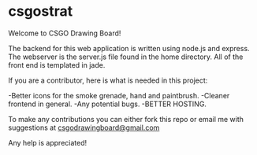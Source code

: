 csgostrat
=========


Welcome to CSGO Drawing Board!

The backend for this web application is written using node.js and express.
The webserver is the server.js file found in the home directory. All of the front end is templated in jade.

If you are a contributor, here is what is needed in this project:

-Better icons for the smoke grenade, hand and paintbrush.
-Cleaner frontend in general.
-Any potential bugs.
-BETTER HOSTING.

To make any contributions you can either fork this repo or email me with suggestions at csgodrawingboard@gmail.com

Any help is appreciated!

